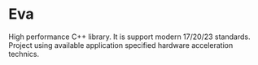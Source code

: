 # Eva
High performance C++ library. It is support modern 17/20/23 standards. Project using available application specified hardware acceleration technics.
